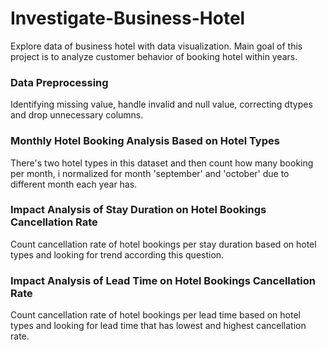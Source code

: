 # Investigate-Business-Hotel
Explore data of business hotel with data visualization. Main goal of this project is to analyze customer behavior of booking hotel within years.

### Data Preprocessing
Identifying missing value, handle invalid and null value, correcting dtypes and drop unnecessary columns.

### Monthly Hotel Booking Analysis Based on Hotel Types
There's two hotel types in this dataset and then count how many booking per month, i normalized for month 'september' and 'october' due to different month each year has.

### Impact Analysis of Stay Duration on Hotel Bookings Cancellation Rate
Count cancellation rate of hotel bookings per stay duration based on hotel types and looking for trend according this question.

### Impact Analysis of Lead Time on Hotel Bookings Cancellation Rate
Count cancellation rate of hotel bookings per lead time based on hotel types and looking for lead time that has lowest and highest cancellation rate.
